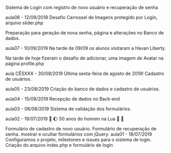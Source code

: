 Sistema de Login com registro de novo usuário e recuperação de senha

aula08 - 12/09/2019
Desafio Carrossel de Imagens protegido por Login, arquivo slider.php

Preparação para geração de nova senha, página e alterações no Banco de dados.

aula07 - 10/09/2019
Na tarde de 09/09 os alunos visitaram a Havan Liberty.

Na tarde de hoje fizeram o desafio de adicionar, uma imagem de Avatar na página profile.php

aula CÊSXXX - 30/08/2019
Última sexta-feira de agosto de 2019! Cadastro de usuários.

aula05 - 23/08/2019
Criação do banco de dados e cadastro de usuários.

aula04 - 15/08/2019
Recepção de dados no Back-end

aula03 - 08/08/2019
Sistema de validação dos formulários.

aula02 - 19/07/2019
🚀 🌔 50 anos do homem na Lua 🌝 🌚

Formulário de cadastro de novo usuário.
Formulário de recuperação de senha.
mostrar e ocultar formulários com jQuery.
aula01 - 18/07/2019
Configuramos o projeto, milestones e issues para o sistema de login. Criação do arquivo index.php e formulário de login